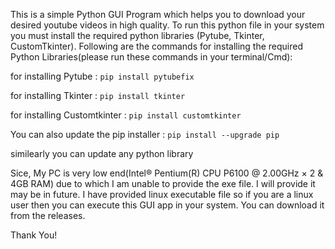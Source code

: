 This is a simple Python GUI Program which helps you to download your desired youtube videos in high quality.
To run this python file in your system you must install the required python libraries (Pytube, Tkinter, CustomTkinter).
Following are the commands for installing the required Python Libraries(please run these commands in your terminal/Cmd):

for installing Pytube :
```pip install pytubefix```

for installing Tkinter :
```pip install tkinter```

for installing Customtkinter :
```pip install customtkinter```

You can also update the pip installer :
```pip install --upgrade pip```

similearly you can update any python library

Sice, My PC is very low end(Intel® Pentium(R) CPU P6100 @ 2.00GHz × 2 & 4GB RAM) due to which I am unable to provide the exe file. I will provide it may be in future.
I have provided linux executable file so if you are a linux user then you can execute this GUI app in your system.
You can download it from the releases.

Thank You!
